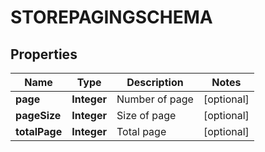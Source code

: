 

# STOREPAGINGSCHEMA


## Properties

| Name | Type | Description | Notes |
|------------ | ------------- | ------------- | -------------|
|**page** | **Integer** | Number of page |  [optional] |
|**pageSize** | **Integer** | Size of page |  [optional] |
|**totalPage** | **Integer** | Total page |  [optional] |



